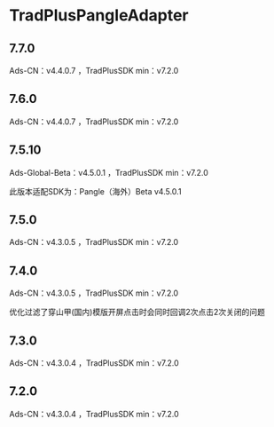 # TradPlusPangleAdapter

## 7.7.0

Ads-CN：v4.4.0.7 ，TradPlusSDK min：v7.2.0

## 7.6.0

Ads-CN：v4.4.0.7 ，TradPlusSDK min：v7.2.0

## 7.5.10

Ads-Global-Beta：v4.5.0.1 ，TradPlusSDK min：v7.2.0

此版本适配SDK为：Pangle（海外）Beta v4.5.0.1


## 7.5.0

Ads-CN：v4.3.0.5 ，TradPlusSDK min：v7.2.0

## 7.4.0

Ads-CN：v4.3.0.5 ，TradPlusSDK min：v7.2.0

优化过滤了穿山甲(国内)模版开屏点击时会同时回调2次点击2次关闭的问题

## 7.3.0

Ads-CN：v4.3.0.4 ，TradPlusSDK min：v7.2.0

## 7.2.0

Ads-CN：v4.3.0.4 ，TradPlusSDK min：v7.2.0